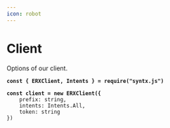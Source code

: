 ```yaml
---
icon: robot
---
```


# Client

Options of our client.

<pre class="language-javascript"><code class="lang-javascript"><strong>const { ERXClient, Intents } = require("syntx.js")
</strong><strong>
</strong><strong>const client = new ERXClient({
</strong>    prefix: string,
    intents: Intents.All,
    token: string
})
</code></pre>

